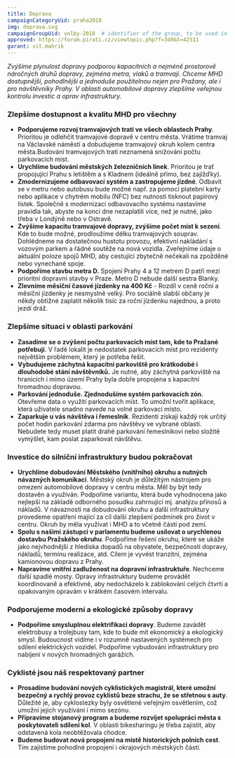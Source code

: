 ```yaml
---
title: Doprava
campaignCategoryUid: praha2018
img: doprava.svg
campaignGroupUid: volby-2018  # identifier of the group, to be used in program point
approved: https://forum.pirati.cz/viewtopic.php?f=349&t=42511
garant: vit.mahrik 
---
```


*Zvýšíme plynulost dopravy podporou kapacitních a nejméně prostorově náročných
druhů dopravy, zejména metra, vlaků a tramvají. Chceme MHD dostupnější,
pohodlnější a jednoduše použitelnou nejen pro Pražany, ale i pro návštěvníky Prahy.
V oblasti automobilové dopravy zlepšíme veřejnou kontrolu investic a oprav
infrastruktury.*

### Zlepšíme dostupnost a kvalitu MHD pro všechny
* **Podporujeme rozvoj tramvajových tratí ve všech oblastech Prahy**. Prioritou je
odlehčit tramvajové dopravě v centru města. Vrátíme tramvaj na Václavské náměstí
a dobudujeme tramvajový okruh kolem centra města.Budování tramvajových tratí
neznamená snižování počtu parkovacích míst.
* **Urychlíme budování městských železničních linek**. Prioritou je trať propojující
Prahu s letištěm a s Kladnem (ideálně přímo, bez zajížďky).
* **Zmodernizujeme odbavovací systém a zastropujeme jízdné**. Odbavit se v metru
nebo autobusu bude možné např. za pomoci platební karty nebo aplikace v chytrém
mobilu (NFC) bez nutnosti tisknout papírový lístek. Společně s modernizací
odbavovacího systému nastavíme pravidla tak, abyste na konci dne nezaplatili více,
než je nutné, jako třeba v Londýně nebo v Ostravě.
* **Zvýšíme kapacitu tramvajové dopravy, zvýšíme počet míst k sezení**. Kde to
bude možné, prodloužíme délku tramvajových souprav. Dohlédneme na dostatečnou
hustotu provozu, efektivní nakládání s vozovým parkem a řádné soutěže na nová
vozidla. Zveřejníme údaje o aktuální poloze spojů MHD, aby cestující zbytečně
nečekali na zpožděné nebo vynechané spoje.
* **Podpoříme stavbu metra D.**
Spojení Prahy 4 a 12 metrem D patří mezi prioritní
dopravní stavby v Praze. Metro D nebude další sestra Blanky.
* **Zlevníme měsíční časové jízdenky na 400 Kč** - Rozdíl v ceně roční a měsíční
jízdenky je nesmyslně velký. Pro sociálně slabší občany je někdy obtížné zaplatit
několik tisíc za roční jízdenku najednou, a proto jezdí dráž.

### Zlepšíme situaci v oblasti parkování
* **Zasadíme se o zvýšení počtu parkovacích míst tam, kde to Pražané potřebují**.
V
řadě lokalit je nedostatek parkovacích míst pro rezidenty největším problémem, který
je potřeba řešit.
* **Vybudujeme záchytná kapacitní parkoviště pro krátkodobé i dlouhodobé
stání návštěvníků.** Je nutné, aby záchytná parkoviště na hranicích i mimo území
Prahy byla dobře propojena s kapacitní hromadnou dopravou.
* **Parkování jednoduše. Zjednodušíme systém parkovacích zón.** Otevřeme data o
využití parkovacích míst. To umožní tvořit aplikace, která uživatele snadno navede
na volné parkovací místo.
* **Zaparkuje u vás návštěva i řemeslník**. Rezidenti získají každý rok určitý počet
hodin parkování zdarma pro návštěvy ve vybrané oblasti. Nebudete tedy muset platit drahé
parkování řemeslníkovi nebo složitě vymýšlet, kam poslat zaparkovat
návštěvu.

### Investice do silniční infrastruktury budou pokračovat
* **Urychlíme dobudování Městského (vnitřního) okruhu a nutných návazných
komunikací**. Městský okruh je důležitým nástrojem pro omezení automobilové
dopravy v centru města. Měl by být tedy dostavěn a využíván. Podpoříme variantu,
která bude vyhodnocena jako nejlepší na základě odborného posudku zahrnující mj.
analýzu přínosů a nákladů. V návaznosti na dobudování okruhu a další infrastruktury
provedeme opatření mající za cíl další zlepšení podmínek pro život v centru. Okruh
by měla využívat i MHD a to včetně částí pod zemí.
* **Spolu s našimi zástupci v parlamentu budeme usilovat o urychlenou dostavbu
Pražského okruhu**. Podpoříme řešení okruhu, které se ukáže jako nejvhodnější z
hlediska dopadů na obyvatele, bezpečnosti dopravy, nákladů, termínu realizace, atd.
Cílem je vyvést tranzitní, zejména kamionovou dopravu z Prahy.
* **Napravíme vnitřní zadluženost na dopravní infrastruktuře**. Nechceme
další spadlé mosty. Opravy infrastruktury budeme provádět koordinovaně a
efektivně, aby nedocházelo k zablokování celých čtvrtí a opakovaným opravám v
krátkém časovém intervalu.

### Podporujeme moderní a ekologické způsoby dopravy
* **Podpoříme smysluplnou elektrifikaci dopravy**. Budeme zavádět elektrobusy a
trolejbusy tam, kde to bude mít ekonomický a ekologický smysl. Budoucnost
vidíme i v rozumně nastavených systémech pro sdílení elektrických vozidel.
Podpoříme vybudování infrastruktury pro nabíjení v nových hromadných garážích.

### Cyklisté jsou náš respektovaný partner
* **Prosadíme budování nových cyklistických magistrál, které umožní bezpečný a
rychlý provoz cyklistů beze strachu, že se střetnou s auty**. Důležité je, aby
cyklostezky byly osvětlené veřejným osvětlením, což umožní jejich využívání i mimo
sezónu.
* **Připravíme stojanový program a budeme rozvíjet spolupráci města s
poskytovateli sdílení kol**. V oblasti bikesharingu je třeba zajistit, aby odstavená kola
neobtěžovala chodce.
* **Budeme budovat nová propojení na místě historických polních cest**. Tím
zajistíme pohodlné propojení i okrajových městských částí.
